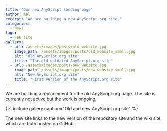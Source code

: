 ```yaml
---
title: "Our new AnyScript landing page"
author: mel
excerpt: "We are building a new AnyScript.org site."
categories:
  - News
tags:
  - web site
gallery:
  - url: /assets/images/posts/old_website.jpg
    image_path: /assets/images/posts/old_website_small.jpg
    alt: "Old AnyScript.org site"
    title: "The old outdated AnyScript.org site"
  - url: /assets/images/posts/new_website.jpg
    image_path: /assets/images/posts/new_website_small.jpg
    alt: "New AnyScript.org site"
    title: "First version of the AnyScript.org site"
---
```


We are building a replacement for the old AnyScript.org page. The site is currently not active but the work is ongoing.


{% include gallery caption="Old and new AnyScript.org site" %}


The new site links to the new version of the repository site and the wiki site, which are both hosted on GitHub. 
